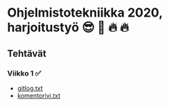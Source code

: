 # Ohjelmistotekniikka 2020, harjoitustyö :sunglasses: :100: :fire: :fire:

## Tehtävät

### Viikko 1 :white_check_mark:

- [gitlog.txt](laskarit/viikko1/gitlog.txt)
- [komentorivi.txt](laskarit/viikko1/komentorivi.txt)

